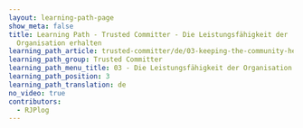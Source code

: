 ```yaml
---
layout: learning-path-page
show_meta: false
title: Learning Path - Trusted Committer - Die Leistungsfähigkeit der
  Organisation erhalten
learning_path_article: trusted-committer/de/03-keeping-the-community-healthy-de.asciidoc
learning_path_group: Trusted Committer
learning_path_menu_title: 03 - Die Leistungsfähigkeit der Organisation erhalten
learning_path_position: 3
learning_path_translation: de
no_video: true
contributors:
  - RJPlog
---
```

<!--- This file autogenerated from https://github.com/InnerSourceCommons/InnerSourceLearningPath/blob/master/scripts/generate_learning_path_markdown.js -->